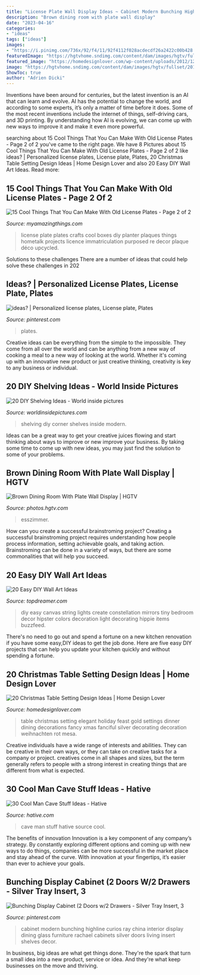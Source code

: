 ```yaml
---
title: "License Plate Wall Display Ideas ~ Cabinet Modern Bunching Highline Curios Ray China Interior Display Dining Glass Furniture Rachael Cabinets Silver Doors Living Insert Shelves Decor"
description: "Brown dining room with plate wall display"
date: "2023-04-16"
categories:
- "ideas"
tags: ["ideas"]
images:
- "https://i.pinimg.com/736x/92/f4/11/92f4112f028acdecdf26a2422c00b428.jpg"
featuredImage: "https://hgtvhome.sndimg.com/content/dam/images/hgtv/fullset/2012/7/17/1/HHILO112_High-Dining-Room_s4x3.jpg.rend.hgtvcom.616.462.suffix/1400972041835.jpeg"
featured_image: "https://homedesignlover.com/wp-content/uploads/2012/12/9-knaugher-elegant-holiday.jpg"
image: "https://hgtvhome.sndimg.com/content/dam/images/hgtv/fullset/2012/7/17/1/HHILO112_High-Dining-Room_s4x3.jpg.rend.hgtvcom.616.462.suffix/1400972041835.jpeg"
ShowToc: true
author: "Adrien Dicki"
---
```



Inventions have been around for centuries, but the latest invention is an AI that can learn and evolve. AI has the potential to change the world, and according to some experts, it’s only a matter of time before it does. Some of the most recent inventions include the internet of things, self-driving cars, and 3D printing. By understanding how AI is evolving, we can come up with new ways to improve it and make it even more powerful.

	

		
searching about 15 Cool Things That You Can Make With Old License Plates - Page 2 of 2 you've came to the right page. We have 8 Pictures about 15 Cool Things That You Can Make With Old License Plates - Page 2 of 2 like ideas? | Personalized license plates, License plate, Plates, 20 Christmas Table Setting Design Ideas | Home Design Lover and also 20 Easy DIY Wall Art Ideas. Read more:
		
    
## 15 Cool Things That You Can Make With Old License Plates - Page 2 Of 2

<img loading=lazy src="http://myamazingthings.com/wp-content/uploads/2017/05/license-plate-diy-15.jpg" onerror="this.onerror=null;this.src='https://tse3.mm.bing.net/th?id=OIP.90b5yZ42JkjPdhyzIQpY7AHaJ6&amp;pid=15.1';" alt="15 Cool Things That You Can Make With Old License Plates - Page 2 of 2">

_Source: myamazingthings.com_

>license plate plates crafts cool boxes diy planter plaques things hometalk projects licence immatriculation purposed re decor plaque déco upcycled. 

	

Solutions to these challenges
There are a number of ideas that could help solve these challenges in 202
    
## Ideas? | Personalized License Plates, License Plate, Plates

<img loading=lazy src="https://i.pinimg.com/736x/05/6f/45/056f4501cf2f615d155ca3bdda6a427e--license-plates-idea.jpg" onerror="this.onerror=null;this.src='https://tse2.mm.bing.net/th?id=OIP.8kmAonvWNpDCMERu_7QcfQHaFj&amp;pid=15.1';" alt="ideas? | Personalized license plates, License plate, Plates">

_Source: pinterest.com_

>plates. 

	

Creative ideas can be everything from the simple to the impossible. They come from all over the world and can be anything from a new way of cooking a meal to a new way of looking at the world. Whether it's coming up with an innovative new product or just creative thinking, creativity is key to any business or individual.

    
## 20 DIY Shelving Ideas - World Inside Pictures

<img loading=lazy src="https://worldinsidepictures.com/wp-content/uploads/2013/10/1314.jpg" onerror="this.onerror=null;this.src='https://tse3.mm.bing.net/th?id=OIP.UoEVzqjdJiNohwy2P4m1wQHaLH&amp;pid=15.1';" alt="20 DIY Shelving Ideas - World inside pictures">

_Source: worldinsidepictures.com_

>shelving diy corner shelves inside modern. 

	

Ideas can be a great way to get your creative juices flowing and start thinking about ways to improve or new improve your business. By taking some time to come up with new ideas, you may just find the solution to some of your problems.

    
## Brown Dining Room With Plate Wall Display | HGTV

<img loading=lazy src="https://hgtvhome.sndimg.com/content/dam/images/hgtv/fullset/2012/7/17/1/HHILO112_High-Dining-Room_s4x3.jpg.rend.hgtvcom.616.462.suffix/1400972041835.jpeg" onerror="this.onerror=null;this.src='https://tse4.mm.bing.net/th?id=OIP.nEBHaYOlet3EtSGQXgSbhwHaFj&amp;pid=15.1';" alt="Brown Dining Room With Plate Wall Display | HGTV">

_Source: photos.hgtv.com_

>esszimmer. 

	

How can you create a successful brainstroming project?
Creating a successful brainstroming project requires understanding how people process information, setting achievable goals, and taking action. Brainstroming can be done in a variety of ways, but there are some commonalities that will help you succeed.

    
## 20 Easy DIY Wall Art Ideas

<img loading=lazy src="http://www.topdreamer.com/wp-content/uploads/2013/07/enhanced-buzz-23631-1348238443-3.jpg" onerror="this.onerror=null;this.src='https://tse3.mm.bing.net/th?id=OIP.t_P2xT93kL5Cwh_fCRpObAHaLH&amp;pid=15.1';" alt="20 Easy DIY Wall Art Ideas">

_Source: topdreamer.com_

>diy easy canvas string lights create constellation mirrors tiny bedroom decor hipster colors decoration light decorating hippie items buzzfeed. 

	

There's no need to go out and spend a fortune on a new kitchen renovation if you have some easy,DIY ideas to get the job done. Here are five easy DIY projects that can help you update your kitchen quickly and without spending a fortune.

    
## 20 Christmas Table Setting Design Ideas | Home Design Lover

<img loading=lazy src="https://homedesignlover.com/wp-content/uploads/2012/12/9-knaugher-elegant-holiday.jpg" onerror="this.onerror=null;this.src='https://tse4.mm.bing.net/th?id=OIP.Lr63IoHxv3Ab_pwHepu7-wHaJu&amp;pid=15.1';" alt="20 Christmas Table Setting Design Ideas | Home Design Lover">

_Source: homedesignlover.com_

>table christmas setting elegant holiday feast gold settings dinner dining decorations fancy xmas fanciful silver decorating decoration weihnachten rot mesa. 

	

Creative individuals have a wide range of interests and abilities. They can be creative in their own ways, or they can take on creative tasks for a company or project. creatives come in all shapes and sizes, but the term generally refers to people with a strong interest in creating things that are different from what is expected.

    
## 30 Cool Man Cave Stuff Ideas - Hative

<img loading=lazy src="https://hative.com/wp-content/uploads/2015/06/man-cave-stuff/4-man-cave-stuff-ideas.jpg" onerror="this.onerror=null;this.src='https://tse2.mm.bing.net/th?id=OIP.YcwOCZ0aaIe8Uv4WYJbFWAHaFj&amp;pid=15.1';" alt="30 Cool Man Cave Stuff Ideas - Hative">

_Source: hative.com_

>cave man stuff hative source cool. 

	

The benefits of innovation
Innovation is a key component of any company’s strategy. By constantly exploring different options and coming up with new ways to do things, companies can be more successful in the market place and stay ahead of the curve. With innovation at your fingertips, it’s easier than ever to achieve your goals.

    
## Bunching Display Cabinet (2 Doors W/2 Drawers - Silver Tray Insert, 3

<img loading=lazy src="https://i.pinimg.com/736x/92/f4/11/92f4112f028acdecdf26a2422c00b428.jpg" onerror="this.onerror=null;this.src='https://tse4.mm.bing.net/th?id=OIP.8oXGo6tMsQLz6CKwta_NlQHaJ3&amp;pid=15.1';" alt="Bunching Display Cabinet (2 Doors w/2 Drawers - Silver Tray Insert, 3">

_Source: pinterest.com_

>cabinet modern bunching highline curios ray china interior display dining glass furniture rachael cabinets silver doors living insert shelves decor. 

	

In business, big ideas are what get things done. They're the spark that turn a small idea into a new product, service or idea. And they're what keep businesses on the move and thriving.

